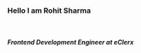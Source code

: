 <h3>Hello I am Rohit Sharma</h3><br/>
<h5>Frontend Development Engineer at eClerx</h5>

<!---
rohitsharma0027/rohitsharma0027 is a ✨ special ✨ repository because its `README.md` (this file) appears on your GitHub profile.
You can click the Preview link to take a look at your changes.
--->
